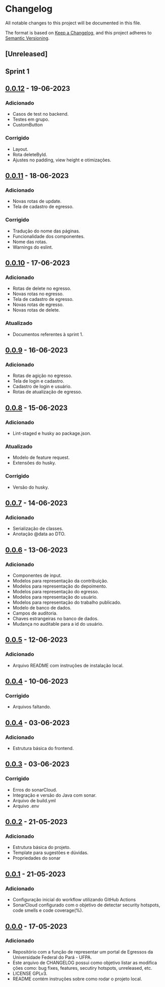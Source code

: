 # Changelog

All notable changes to this project will be documented in this file.

The format is based on [Keep a Changelog](https://keepachangelog.com/en/1.0.0/),
and this project adheres to [Semantic Versioning](https://semver.org/spec/v2.0.0.html).

## [Unreleased]

## Sprint 1

## [0.0.12] - 19-06-2023

### Adicionado

- Casos de test no backend.
- Testes em grupo.
- CustomButton

### Corrigido
  
- Layout.
- Rota deleteById.
- Ajustes no padding, view height e otimizações.

## [0.0.11] - 18-06-2023

### Adicionado
  
- Novas rotas de update.
- Tela de cadastro de egresso.

### Corrigido
  
- Tradução do nome das páginas.
- Funcionalidade dos componentes.
- Nome das rotas.
- Warnings do eslint.

## [0.0.10] - 17-06-2023

### Adicionado
  
- Rotas de delete no egresso.
- Novas rotas no egresso.
- Tela de cadastro de egresso.
- Novas rotas de egresso.
- Novas rotas de delete.

### Atualizado

- Documentos referentes à sprint 1.

## [0.0.9] - 16-06-2023

### Adicionado
  
- Rotas de agição no egresso.
- Tela de login e cadastro.
- Cadastro de login e usuário.
- Rotas de atualização de egresso.

## [0.0.8] - 15-06-2023

### Adicionado
  
- Lint-staged e husky ao package.json.

### Atualizado

- Modelo de feature request.
- Extensões do husky.

### Corrigido

- Versão do husky.

## [0.0.7] - 14-06-2023

### Adicionado
  
- Serialização de classes.
- Anotação @data ao DTO.

## [0.0.6] - 13-06-2023

### Adicionado
  
- Componentes de input.
- Modelos para representação da contribuição.
- Modelos para representação do depoimento.
- Modelos para representação do egresso.
- Modelos para representação do usuário.
- Modelos para representação do trabalho publicado.
- Modelo de banco de dados.
- Campos de auditoria.
- Chaves estrangeiras no banco de dados.
- Mudança no auditable para a id do usuário.

## [0.0.5] - 12-06-2023

### Adicionado
  
- Arquivo README com instruções de instalação local.

## [0.0.4] - 10-06-2023

### Corrigido
  
- Arquivos faltando.

## [0.0.4] - 03-06-2023

### Adicionado
  
- Estrutura básica do frontend.

## [0.0.3] - 03-06-2023

### Corrigido
  
- Erros do sonarCloud.
- Integração e versão do Java com sonar.
- Arquivo de build.yml
- Arquivo .env

## [0.0.2] - 21-05-2023

### Adicionado
  
- Estrutura básica do projeto.
- Template para sugestões e dúvidas.
- Propriedades do sonar


## [0.0.1] - 21-05-2023

### Adicionado
  
- Configuração inicial do workflow utilizando GitHub Actions
- SonarCloud configurado com o objetivo de detectar security
  hotspots, code smells e code coverage(%).


## [0.0.0] - 17-05-2023

### Adicionado
  
- Repositório com a função de representar um portal de Egressos da
  Universidade Federal do Pará - UFPA.
- Este arquivo de CHANGELOG possui como objetivo listar as modifica
  ções como: bug fixes, features, secutiry hotspots, unreleased, etc.
- LICENSE GPLv3.
- README contém instruções sobre como rodar o projeto local.

[0.0.12]: https://github.com/LabEsUFPA/meuEgresso/compare/sprint_1...sprint_1
[0.0.11]: https://github.com/LabEsUFPA/meuEgresso/compare/sprint_1...sprint_1
[0.0.10]: https://github.com/LabEsUFPA/meuEgresso/compare/sprint_1...sprint_1
[0.0.9]: https://github.com/LabEsUFPA/meuEgresso/compare/sprint_1...sprint_1
[0.0.8]: https://github.com/LabEsUFPA/meuEgresso/compare/sprint_1...sprint_1
[0.0.7]: https://github.com/LabEsUFPA/meuEgresso/compare/sprint_1...sprint_1
[0.0.6]: https://github.com/LabEsUFPA/meuEgresso/compare/sprint_1...sprint_1
[0.0.5]: https://github.com/LabEsUFPA/meuEgresso/compare/sprint_1...sprint_1
[0.0.4]: https://github.com/LabEsUFPA/meuEgresso/compare/sprint_1...sprint_1
[0.0.3]: https://github.com/LabEsUFPA/meuEgresso/compare/sprint_1...sprint_1
[0.0.2]: https://github.com/LabEsUFPA/meuEgresso/compare/sprint_1...sprint_1
[0.0.1]: https://github.com/LabEsUFPA/meuEgresso/compare/sprint_1...sprint_1
[0.0.0]: https://github.com/LabEsUFPA/meuEgresso/compare/sprint_1...sprint_1
